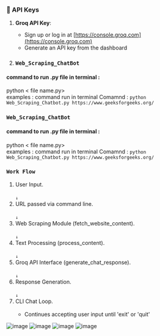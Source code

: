### 🔑 API Keys

1. **Groq API Key**:

   * Sign up or log in at [https://console.groq.com](https://console.groq.com)
   * Generate an API key from the dashboard



2. ###  `Web_Scraping_ChatBot`

#### command to run .py file in terminal :

python < file name.py> <web url links>   
      examples : command run in terminal
          Comamnd :   `python Web_Scraping_Chatbot.py https://www.geeksforgeeks.org/`
 

###  `Web_Scraping_ChatBot`

#### command to run .py file in terminal :

python < file name.py> <web url links>   
      examples : command run in terminal
          Comamnd :   `python Web_Scraping_Chatbot.py https://www.geeksforgeeks.org/`
 

### `Work Flow`

1. User Input. <br><br>
      `↓`
2. URL passed via command line.<br><br>
      `↓`
3.  Web Scraping Module (fetch_website_content).<br><br>
      `↓`
4.  Text Processing (process_content).<br><br>
      `↓`
5.  Groq API Interface (generate_chat_response).<br><br>
      `↓`
6.  Response Generation.<br><br>
      `↓`
7.  CLI Chat Loop.<br><br>    
      - Continues accepting user input until 'exit' or 'quit'




![image](https://github.com/user-attachments/assets/524100bc-0e02-4e41-aaa0-f8a5b0835aa2)
![image](https://github.com/user-attachments/assets/538fa3af-3c2f-4efb-be32-bf9c3c74fbc9)
![image](https://github.com/user-attachments/assets/198e01ed-1a87-40a9-898b-b75b3a70cc10)
![image](https://github.com/user-attachments/assets/846f03ec-3c24-4983-b6eb-e45130f204bc)
